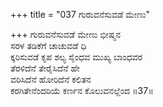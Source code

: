 +++
title = "037 ಗುರುವನೆಸುವಡೆ ಮೇಣು"

+++
ಗುರುವನೆಸುವಡೆ ಮೇಣು ಭೀಷ್ಮನ   
ಸರಳ ತಡಿಕೆಗೆ ಚಾಚುವಡೆ ಧಿ   
ಕ್ಕರಿಸುವಡೆ ಕೃಪ ಶಲ್ಯ ಸೈಂಧವ ಮುಖ್ಯ ಬಾಂಧವರ   
ತೆರಳಿದೆನೆ ತೇರೈಸಿದೆನೆ ಹೇ   
ವರಿಸಿದೆನೆ ಹೋರಿದೆನೆ ಕಲಿತನ   
ಕರಗಿತೇನೆಂದರಿಯೆ ಕರ್ಣನ ಕೊಲುವನಲ್ಲೆಂದ      ॥37॥
